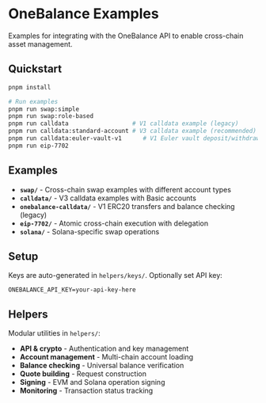# OneBalance Examples

Examples for integrating with the OneBalance API to enable cross-chain asset management.

## Quickstart

```bash
pnpm install

# Run examples
pnpm run swap:simple
pnpm run swap:role-based
pnpm run calldata                  # V1 calldata example (legacy)
pnpm run calldata:standard-account # V3 calldata example (recommended)
pnpm run calldata:euler-vault-v1      # V1 Euler vault deposit/withdraw example
pnpm run eip-7702
```

## Examples

- **`swap/`** - Cross-chain swap examples with different account types
- **`calldata/`** - V3 calldata examples with Basic accounts
- **`onebalance-calldata/`** - V1 ERC20 transfers and balance checking (legacy)
- **`eip-7702/`** - Atomic cross-chain execution with delegation
- **`solana/`** - Solana-specific swap operations

## Setup

Keys are auto-generated in `helpers/keys/`. Optionally set API key:

```env
ONEBALANCE_API_KEY=your-api-key-here
```

## Helpers

Modular utilities in `helpers/`:
- **API & crypto** - Authentication and key management
- **Account management** - Multi-chain account loading
- **Balance checking** - Universal balance verification
- **Quote building** - Request construction
- **Signing** - EVM and Solana operation signing
- **Monitoring** - Transaction status tracking
